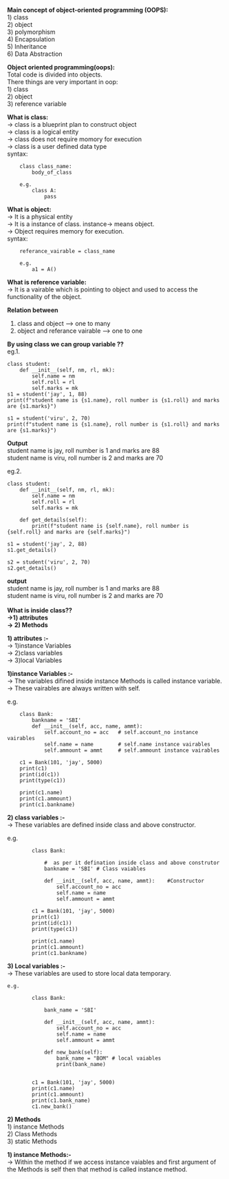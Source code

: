 **Main concept of object-oriented programming (OOPS):<br />**
    1) class<br />
    2) object<br />
    3) polymorphism<br />
    4) Encapsulation<br />
    5) Inheritance<br />
    6) Data Abstraction<br />

**Object oriented programming(oops):**<br />
    Total code is divided into objects.<br />
    There things are very important in oop:<br />
        1) class<br />
        2) object<br />
        3) reference variable<br />

**What is class:**<br />
    -> class is a blueprint plan to construct object<br />
    -> class is a logical entity<br />
    -> class does not require momory for execution<br />
    -> class is a user defined data type<br />
    syntax: <br />

        class class_name:
            body_of_class

        e.g.
            class A:
                pass

**What is object:<br />**
    -> It is a physical entity<br />
    -> It is a instance of class. instance-> means object.<br />
    -> Object requires memory for execution.<br />
    syntax:<br />

        referance_vairable = class_name

        e.g.
            a1 = A()

**What is reference variable:<br />**
    -> It is a vairable which is pointing to object and used to access the functionality of the object.<br />

**Relation between**
1) class and object --> one to many<br />
2) object and referance vairable --> one to one<br />

**By using class we can group variable ??**<br />
eg.1.

    class student:
        def __init__(self, nm, rl, mk):
            self.name = nm
            self.roll = rl
            self.marks = mk
    s1 = student('jay', 1, 88)
    print(f"student name is {s1.name}, roll number is {s1.roll} and marks are {s1.marks}")

    s1 = student('viru', 2, 70)
    print(f"student name is {s1.name}, roll number is {s1.roll} and marks are {s1.marks}")

**Output**<br />
student name is jay, roll number is 1 and marks are 88<br />
student name is viru, roll number is 2 and marks are 70<br />

eg.2.

    class student:
        def __init__(self, nm, rl, mk):
            self.name = nm
            self.roll = rl
            self.marks = mk

        def get_details(self):
            print(f"student name is {self.name}, roll number is {self.roll} and marks are {self.marks}")

    s1 = student('jay', 2, 88)
    s1.get_details()

    s2 = student('viru', 2, 70)
    s2.get_details()

**output**<br />
student name is jay, roll number is 1 and marks are 88<br />
student name is viru, roll number is 2 and marks are 70<br />
<br />
**What is inside class??**<br />
**->1) attributes<br/>
->  2) Methods<br />**

   **1) attributes :-<br />**
    -> 1)instance Variables<br />
    -> 2)class variables<br />
    -> 3)local Variables<br />

**1)instance Variables :-<br />**
        -> The variables difined inside instance Methods is called instance variable.<br />
        -> These vairables are always written with self.<br />
    
e.g.

        class Bank:
            bankname = 'SBI'
            def __init__(self, acc, name, ammt):
                self.account_no = acc   # self.account_no instance vairables
                self.name = name        # self.name instance vairables
                self.ammount = ammt     # self.ammount instance vairables

        c1 = Bank(101, 'jay', 5000)
        print(c1)
        print(id(c1))
        print(type(c1))

        print(c1.name)
        print(c1.ammount)
        print(c1.bankname)

**2) class variables :-<br />**
    -> These variables are defined inside class and above constructor.<br />
 
e.g.

            class Bank:

                #  as per it defination inside class and above construtor
                bankname = 'SBI' # Class vaiables 

                def __init__(self, acc, name, ammt):    #Constructor
                    self.account_no = acc   
                    self.name = name           
                    self.ammount = ammt     
                    
            c1 = Bank(101, 'jay', 5000)
            print(c1)
            print(id(c1))
            print(type(c1))

            print(c1.name)
            print(c1.ammount)
            print(c1.bankname)

**3) Local variables :- <br />**
    -> These variables are used to store local data temporary.<br />

    e.g.

            class Bank:
            
                bank_name = 'SBI' 
                
                def __init__(self, acc, name, ammt):
                    self.account_no = acc   
                    self.name = name           
                    self.ammount = ammt 

                def new_bank(self):
                    bank_name = "BOM" # local vaiables
                    print(bank_name)

                
            c1 = Bank(101, 'jay', 5000)
            print(c1.name)
            print(c1.ammount)
            print(c1.bank_name)
            c1.new_bank()

**2) Methods <br />**
        1) instance Methods<br />
        2) Class Methods<br />
        3) static Methods<br />

**1) instance Methods:-<br />**
    -> Within the method if we access instance vaiables and first argument of the Methods is self then that method is called instance method.<br />